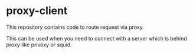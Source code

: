 # proxy-client
This repository contains code to route request via proxy.

This can be used when you need to connect with a server which is behind proxy like privoxy or squid.
